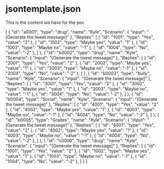 # jsontemplate.json
This is the content we have for the poc

[
	{
		"id": "a0001",
		"type": "drug",
		"name": "Kyle",
		"Scenario":
			{
				"input": "[Generate the tweet message]"
			},
		"Replies":
			[
				{ "id": "1001", "type": "Yes", "value": "2" },
				{ "id": "1002", "type": "Maybe yes", "value": "1" },
				{ "id": "1003", "type": "Maybe no", "value": "-1" },
				{ "id": "1004", "type": "No", "value": "-2" },
			]
	},
	{
		"id": "b0002",
		"type": "drug",
		"name": "Kyle",
		"Scenario":
			{
				"input": "[Generate the tweet message]"
			},
		"Replies":
			[
				{ "id": "2001", "type": "Yes", "value": "2" },
				{ "id": "2002", "type": "Maybe yes", "value": "1" },
				{ "id": "2003", "type": "Maybe no", "value": "-1" },
				{ "id": "2004", "type": "No", "value": "-2" },
			]
	},
	{
		"id": "b0003",
		"type": "bully",
		"name": "Kyle",
		"Scenario":
			{
				"input": "[Generate the tweet message]"
			},
		"Replies":
			[
				{ "id": "3001", "type": "Yes", "value": "2" },
				{ "id": "3002", "type": "Maybe yes", "value": "1" },
				{ "id": "3003", "type": "Maybe no", "value": "-1" },
				{ "id": "3004", "type": "No", "value": "-2" },
			]
	},
	{
		"id": "b0004",
		"type": "Social",
		"name": "Kyle",
		"Scenario":
			{
				"input": "[Generate the tweet message]"
			},
		"Replies":
			[
				{ "id": "4001", "type": "Yes", "value": "2" },
				{ "id": "4002", "type": "Maybe yes", "value": "1" },
				{ "id": "4003", "type": "Maybe no", "value": "-1" },
				{ "id": "4004", "type": "No", "value": "-2" },
			]
	},
	{
		"id": "b0005",
		"type": "Grades",
		"name": "Kyle",
		"Scenario":
			{
				"input": "[Generate the tweet message]"
			},
		"Replies":
			[
				{ "id": "4001", "type": "Yes", "value": "2" },
				{ "id": "4002", "type": "Maybe yes", "value": "1" },
				{ "id": "4003", "type": "Maybe no", "value": "-1" },
				{ "id": "4004", "type": "No", "value": "-2" },
			]
	},
	{
		"id": "c0006",
		"type": "drug",
		"name": "Kyle",
		"Scenario":
			{
				"input": "[Generate the tweet message]"
			},
		"Replies":
			[
				{ "id": "1001", "type": "Yes", "value": "2" },
				{ "id": "1002", "type": "Maybe yes", "value": "1" },
				{ "id": "1003", "type": "Maybe no", "value": "-1" },
				{ "id": "1004", "type": "No", "value": "-2" },
			]
	}
]
